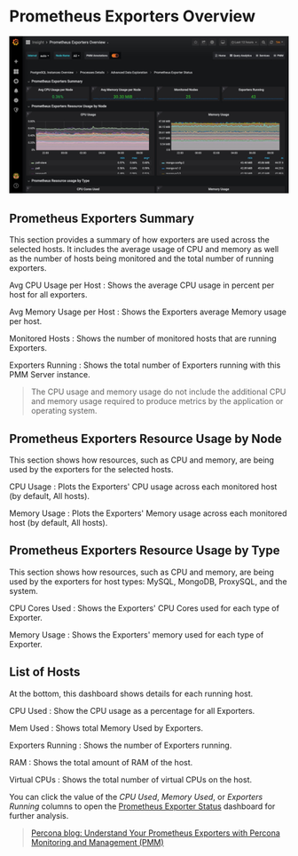 # Prometheus Exporters Overview

![image](../../_images/PMM_Prometheus_Exporters_Overview.jpg)

## Prometheus Exporters Summary

This section provides a summary of how exporters are used across the selected hosts. It includes the average usage of CPU and memory as well as the number of hosts being monitored and the total number of running exporters.

Avg CPU Usage per Host
:   Shows the average CPU usage in percent per host for all exporters.

Avg Memory Usage per Host
:   Shows the Exporters average Memory usage per host.

Monitored Hosts
:   Shows the number of monitored hosts that are running Exporters.

Exporters Running
:  Shows the total number of Exporters running with this PMM Server instance.

> The CPU usage and memory usage do not include the additional CPU and memory usage required to produce metrics by the application or operating system.

## Prometheus Exporters Resource Usage by Node

This section shows how resources, such as CPU and memory, are being used by the
exporters for the selected hosts.

CPU Usage
:   Plots the Exporters' CPU usage across each monitored host (by default, All hosts).

Memory Usage
:   Plots the Exporters' Memory usage across each monitored host (by default, All hosts).

## Prometheus Exporters Resource Usage by Type

This section shows how resources, such as CPU and memory, are being used by the exporters for host types: MySQL, MongoDB, ProxySQL, and the system.

CPU Cores Used
:   Shows the Exporters' CPU Cores used for each type of Exporter.

Memory Usage
:   Shows the Exporters' memory used for each type of Exporter.

## List of Hosts

At the bottom, this dashboard shows details for each running host.

CPU Used
:   Show the CPU usage as a percentage for all Exporters.

Mem Used
:   Shows total Memory Used by Exporters.

Exporters Running
:   Shows the number of Exporters running.

RAM
:   Shows the total amount of RAM of the host.

Virtual CPUs
:   Shows the total number of virtual CPUs on the host.

You can click the value of the *CPU Used*, *Memory Used*, or *Exporters Running* columns to open the [Prometheus Exporter Status](dashboard-prometheus-exporter-status.md) dashboard for further analysis.

> [Percona blog: Understand Your Prometheus Exporters with Percona Monitoring and Management (PMM)](https://www.percona.com/blog/2018/02/20/understand-prometheus-exporters-percona-monitoring-management-pmm/)
